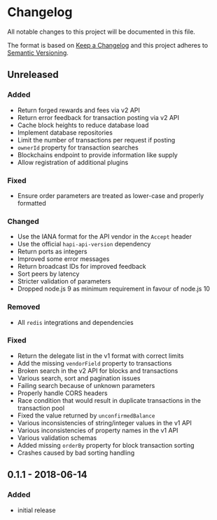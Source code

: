 # Changelog

All notable changes to this project will be documented in this file.

The format is based on [Keep a Changelog](http://keepachangelog.com/en/1.0.0/)
and this project adheres to [Semantic Versioning](http://semver.org/spec/v2.0.0.html).

## Unreleased

### Added
- Return forged rewards and fees via v2 API
- Return error feedback for transaction posting via v2 API
- Cache block heights to reduce database load
- Implement database repositories
- Limit the number of transactions per request if posting
- `ownerId` property for transaction searches
- Blockchains endpoint to provide information like supply
- Allow registration of additional plugins

### Fixed
- Ensure order parameters are treated as lower-case and properly formatted

### Changed
- Use the IANA format for the API vendor in the `Accept` header
- Use the official `hapi-api-version` dependency
- Return ports as integers
- Improved some error messages
- Return broadcast IDs for improved feedback
- Sort peers by latency
- Stricter validation of parameters
- Dropped node.js 9 as minimum requirement in favour of node.js 10

### Removed
- All `redis` integrations and dependencies

### Fixed
- Return the delegate list in the v1 format with correct limits
- Add the missing `vendorField` property to transactions
- Broken search in the v2 API for blocks and transactions
- Various search, sort and pagination issues
- Failing search because of unknown parameters
- Properly handle CORS headers
- Race condition that would result in duplicate transactions in the transaction pool
- Fixed the value returned by `unconfirmedBalance`
- Various inconsistencies of string/integer values in the v1 API
- Various inconsistencies of property names in the v1 API
- Various validation schemas
- Added missing `orderBy` property for block transaction sorting
- Crashes caused by bad sorting handling

## 0.1.1 - 2018-06-14

### Added
- initial release
